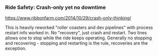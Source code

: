 ### Ride Safety: Crash-only yet no downtime

https://www.ribbonfarm.com/2014/10/29/crash-only-thinking/

<TODO> This is heavily reworked "roller coasters and dev pipelines" with process restart info worked in. No "recovery", just crash and restart. Two lines allows one to stop while the ride keeps operating. Generally no stopping and recovering - stopping and restarting is the rule, recoveries are the exception.
